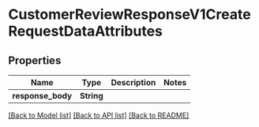 # CustomerReviewResponseV1CreateRequestDataAttributes

## Properties

Name | Type | Description | Notes
------------ | ------------- | ------------- | -------------
**response_body** | **String** |  | 

[[Back to Model list]](../README.md#documentation-for-models) [[Back to API list]](../README.md#documentation-for-api-endpoints) [[Back to README]](../README.md)


